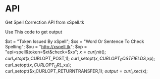API
===

Get Spell Correction API from xSpell.tk

Use This code to get output

$xt = "Token Issued By xSpell";
$xs = "Word Or Sentence To Check Spelling";
$xu = "http://xspell.tk";
$xp = "api=spell&token=$xt&check=$xs";
$x = curl_init();
curl_setopt($x,CURLOPT_POST,1);
curl_setopt($x,CURLOPT_POSTFIELDS,$xp);
curl_setopt($x,CURLOPT_URL,$xu);
curl_setopt($x,CURLOPT_RETURNTRANSFER,1);
$output = curl_exec($x);
